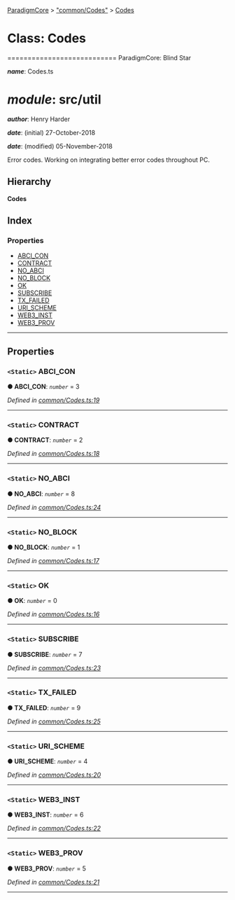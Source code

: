 [ParadigmCore](../README.md) > ["common/Codes"](../modules/_common_codes_.md) > [Codes](../classes/_common_codes_.codes.md)

# Class: Codes

\=========================== ParadigmCore: Blind Star

*__name__*: Codes.ts

*__module__*: src/util
========

*__author__*: Henry Harder

*__date__*: (initial) 27-October-2018

*__date__*: (modified) 05-November-2018

Error codes. Working on integrating better error codes throughout PC.

## Hierarchy

**Codes**

## Index

### Properties

* [ABCI_CON](_common_codes_.codes.md#abci_con)
* [CONTRACT](_common_codes_.codes.md#contract)
* [NO_ABCI](_common_codes_.codes.md#no_abci)
* [NO_BLOCK](_common_codes_.codes.md#no_block)
* [OK](_common_codes_.codes.md#ok)
* [SUBSCRIBE](_common_codes_.codes.md#subscribe)
* [TX_FAILED](_common_codes_.codes.md#tx_failed)
* [URI_SCHEME](_common_codes_.codes.md#uri_scheme)
* [WEB3_INST](_common_codes_.codes.md#web3_inst)
* [WEB3_PROV](_common_codes_.codes.md#web3_prov)

---

## Properties

<a id="abci_con"></a>

### `<Static>` ABCI_CON

**● ABCI_CON**: *`number`* = 3

*Defined in [common/Codes.ts:19](https://github.com/paradigmfoundation/paradigmcore/blob/6bbcaa8/src/common/Codes.ts#L19)*

___
<a id="contract"></a>

### `<Static>` CONTRACT

**● CONTRACT**: *`number`* = 2

*Defined in [common/Codes.ts:18](https://github.com/paradigmfoundation/paradigmcore/blob/6bbcaa8/src/common/Codes.ts#L18)*

___
<a id="no_abci"></a>

### `<Static>` NO_ABCI

**● NO_ABCI**: *`number`* = 8

*Defined in [common/Codes.ts:24](https://github.com/paradigmfoundation/paradigmcore/blob/6bbcaa8/src/common/Codes.ts#L24)*

___
<a id="no_block"></a>

### `<Static>` NO_BLOCK

**● NO_BLOCK**: *`number`* = 1

*Defined in [common/Codes.ts:17](https://github.com/paradigmfoundation/paradigmcore/blob/6bbcaa8/src/common/Codes.ts#L17)*

___
<a id="ok"></a>

### `<Static>` OK

**● OK**: *`number`* = 0

*Defined in [common/Codes.ts:16](https://github.com/paradigmfoundation/paradigmcore/blob/6bbcaa8/src/common/Codes.ts#L16)*

___
<a id="subscribe"></a>

### `<Static>` SUBSCRIBE

**● SUBSCRIBE**: *`number`* = 7

*Defined in [common/Codes.ts:23](https://github.com/paradigmfoundation/paradigmcore/blob/6bbcaa8/src/common/Codes.ts#L23)*

___
<a id="tx_failed"></a>

### `<Static>` TX_FAILED

**● TX_FAILED**: *`number`* = 9

*Defined in [common/Codes.ts:25](https://github.com/paradigmfoundation/paradigmcore/blob/6bbcaa8/src/common/Codes.ts#L25)*

___
<a id="uri_scheme"></a>

### `<Static>` URI_SCHEME

**● URI_SCHEME**: *`number`* = 4

*Defined in [common/Codes.ts:20](https://github.com/paradigmfoundation/paradigmcore/blob/6bbcaa8/src/common/Codes.ts#L20)*

___
<a id="web3_inst"></a>

### `<Static>` WEB3_INST

**● WEB3_INST**: *`number`* = 6

*Defined in [common/Codes.ts:22](https://github.com/paradigmfoundation/paradigmcore/blob/6bbcaa8/src/common/Codes.ts#L22)*

___
<a id="web3_prov"></a>

### `<Static>` WEB3_PROV

**● WEB3_PROV**: *`number`* = 5

*Defined in [common/Codes.ts:21](https://github.com/paradigmfoundation/paradigmcore/blob/6bbcaa8/src/common/Codes.ts#L21)*

___

